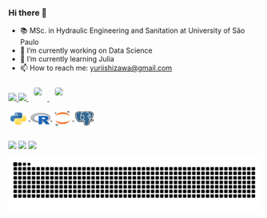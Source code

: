 ### Hi there 👋

- 📚 MSc. in Hydraulic Engineering and Sanitation at University of São Paulo
- 🔭 I’m currently working on Data Science
- 🌱 I’m currently learning Julia
- 📫 How to reach me: yuriishizawa@gmail.com

<div>
  <a href="https://github.com/yuriishizawa">
  <img height="180em" src="https://github-readme-stats.vercel.app/api?username=yuriishizawa&show_icons=true&theme=dracula&include_all_commits=true&count_private=true"/>
  <img height="180em" src="https://github-readme-stats.vercel.app/api/top-langs/?username=yuriishizawa&layout=compact&langs_count=7&theme=dracula"/>
  <img height="150em" src="https://github-profile-summary-cards.vercel.app/api/cards/profile-details?username=yuriishizawa&show_icons=true&theme=dracula" style="border: 1px solid white; border-radius: 5px; margin: 10px;">
  <img height="150em" src="https://github-profile-summary-cards.vercel.app/api/cards/productive-time?username=yuriishizawa&show_icons=true&theme=dracula" style="border: 1px solid white; border-radius: 5px; margin: 10px;">
</div>
  
<div style="display: inline_block"><br>
  <img align="center" alt="Yuri-Python" height="30" width="40" src="https://raw.githubusercontent.com/devicons/devicon/master/icons/python/python-original.svg">
  <img align="center" alt="Yuri-R" height="30" width="40" src="https://raw.githubusercontent.com/devicons/devicon/master/icons/r/r-original.svg">
  <img align="center" alt="Yuri-R" height="30" width="40" src="https://raw.githubusercontent.com/devicons/devicon/master/icons/jupyter/jupyter-original.svg">
  <img align="center" alt="Yuri-postgree" height="30" width="40" src="https://raw.githubusercontent.com/devicons/devicon/master/icons/postgresql/postgresql-original.svg">
</div>
  
##

<div>
  <a href="https://instagram.com/yuriishizawa" target="_blank"><img src="https://img.shields.io/badge/-Instagram-%23E4405F?style=for-the-badge&logo=instagram&logoColor=white" target="_blank"></a>
  <a href = "mailto:yuriishizawa@gmail.com"><img src="https://img.shields.io/badge/-Gmail-%23333?style=for-the-badge&logo=gmail&logoColor=white" target="_blank"></a>
  <a href="https://www.linkedin.com/in/yuriishizawa" target="_blank"><img src="https://img.shields.io/badge/-LinkedIn-%230077B5?style=for-the-badge&logo=linkedin&logoColor=white" target="_blank"></a>   
</div>
  
![Snake animation](https://github.com/yuriishizawa/yuriishizawa/blob/output/github-contribution-grid-snake.svg)
